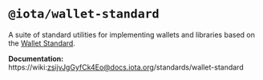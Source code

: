 # `@iota/wallet-standard`

A suite of standard utilities for implementing wallets and libraries based on the
[Wallet Standard](https://github.com/wallet-standard/wallet-standard/).

**Documentation:** https://wiki:zsijvJgGyfCk4Eo@docs.iota.org/standards/wallet-standard
